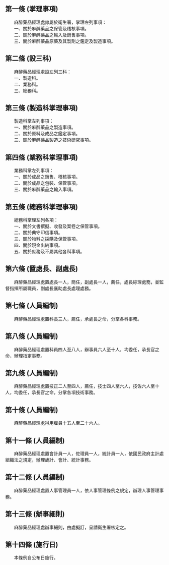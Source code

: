 第一條 (掌理事項)
-----------------
　　麻醉藥品經理處隸屬於衛生署，掌理左列事項：  
　　一、關於麻醉藥品之保管及稽核事項。  
　　二、關於麻醉藥品之輸入及銷售事項。  
　　三、關於麻醉藥品原藥及其製劑之鑑定及製造事項。  


第二條 (設三科)
---------------
　　麻醉藥品經理處設左列三科：  
　　一、製造科。  
　　二、業務科。  
　　三、總務科。  


第三條 (製造科掌理事項)
-----------------------
　　製造科掌左列事項：  
　　一、關於麻醉藥品之製造事項。  
　　二、關於原料及成品之鑑定事項。  
　　三、關於麻醉藥品製造之技術研究事項。  


第四條 (業務科掌理事項)
-----------------------
　　業務科掌左列事項：  
　　一、關於成品之銷售、稽核事項。  
　　二、關於成品之包裝、保管事項。  
　　三、關於麻醉藥品之輸入事項。  


第五條 (總務科掌理事項)
-----------------------
　　總務科掌理左列各項：  
　　一、關於文書撰擬、收發及案卷之保管事項。  
　　二、關於典守印信事項。  
　　三、關於物料之採購及保管事項。  
　　四、關於現金出納事項。  
　　五、關於庶務及不屬其他各科事項。  


第六條 (置處長、副處長)
-----------------------
　　麻醉藥品經理處置處長一人，簡任，副處長一人，薦任，處長綜理處務，並監督指揮所屬職員，副處長襄助處長處理處務。  


第七條 (人員編制)
-----------------
　　麻醉藥品經理處置科長三人，薦任，承處長之命，分掌各科事務。  


第八條 (人員編制)
-----------------
　　麻醉藥品經理處置科員四人至八人，辦事員六人至十人，均委任，承長官之命，辦理指定事務。  


第九條 (人員編制)
-----------------
　　麻醉藥品經理處置技正二人至四人，薦任，技士四人至六人，技佐六人至十人，均委任，承長官之命，分掌各項技術事務。  


第十條 (人員編制)
-----------------
　　麻醉藥品經理處得用雇員十五人至二十六人。  


第十一條 (人員編制)
-------------------
　　麻醉藥品經理處置會計員一人，佐理員一人，統計員一人，依國民政府主計處組織法之規定，辦理歲計、會計、統計事務。  


第十二條 (人員編制)
-------------------
　　麻醉藥品經理處置人事管理員一人，依人事管理條例之規定，辦理人事管理事務。  


第十三條 (辦事細則)
-------------------
　　麻醉藥品經理處辦事細則，由處擬訂，呈請衛生署核定之。  


第十四條 (施行日)
-----------------
　　本條例自公布日施行。